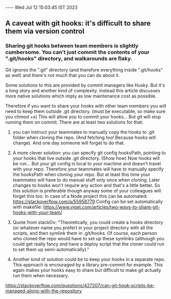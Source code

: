 ---- Wed Jul 12 15:03:45 IST 2023
## A caveat with git hooks: it's difficult to share them via version control

### Sharing git hooks between team members is slightly cumbersome. You can't just commit the contents of your ".git/hooks" directory, and walkarounds are flaky.

Git ignores the ".git" directory (and therefore everything inside ".git/hooks" as well) and there's not much that you can do about it.

Some solutions to this are provided by commit managers like Husky. But it's a long story and another kind of complexity. Instead this article discusses more native solutions which imply as low maintenance cost as possible.

Therefore if you want to share your hooks with other team members you will need to keep them outside .git directory. (must be executable, so make sure you chmod +x) This will allow you to commit your hooks... But git will stop running them on commit. There are at least two solutions for that:

1) you can instruct your teammates to manually copy the hooks to .git folder when cloning the repo. (And fetching too! Because hooks will change). And one day someone will forget to do that.

2) A more clever solution: you can specify git config hooksPath, pointing to your hooks that live outside .git directory. (Show how) Now hooks will be run... But your git config is local to your machine and doesn't travel with your repo. Therefore your teammates will have to manually specify the hooksPath when cloning your repo.
But at least this time your teammates will have to do manual stuff only once when cloning. Later changes to hooks won't require any action and that's a little better.
So this solution is preferable though anyway some of your colleagues will forget this too.
In case of a Node project this can be automated:
    https://stackoverflow.com/a/55958779
Config can be set automatically with makefile:
    https://www.viget.com/articles/two-ways-to-share-git-hooks-with-your-team/


3) Quote from stackOv: "Theoretically, you could create a hooks directory (or whatever name you prefer) in your project directory with all the scripts, and then symlink them in .git/hooks. Of course, each person who cloned the repo would have to set up these symlinks (although you could get really fancy and have a deploy script that the cloner could run to set them up semi-automatically)."

4) Another kind of solution could be to keep your hooks in a separate repo. This approach is encouraged by a library pre-commit for example. This again makes your hooks easy to share but difficult to make git actually run them  when necessary.




https://stackoverflow.com/questions/427207/can-git-hook-scripts-be-managed-along-with-the-repository

